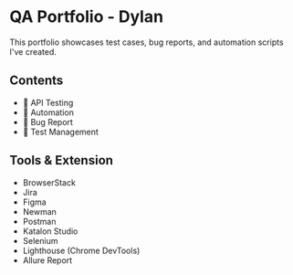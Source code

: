 # QA Portfolio - Dylan

This portfolio showcases test cases, bug reports, and automation scripts I've created.

## Contents

- 📁 API Testing
- 📁 Automation
- 📁 Bug Report
- 📁 Test Management

## Tools & Extension
- BrowserStack
- Jira
- Figma
- Newman
- Postman
- Katalon Studio
- Selenium
- Lighthouse (Chrome DevTools)
- Allure Report
